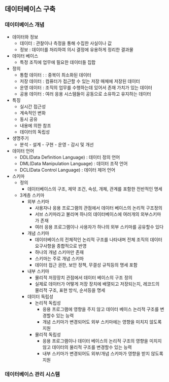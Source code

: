 ## 데이터베이스 구축

### 데이터베이스 개념

* 데이터와 정보
  * 데이터 : 관찰이나 측정을 통해 수집한 사실이나 값
  * 정보 : 데이터를 처리하여 의시 결정에 유용하게 정리한 결과물
* 데이터 베이스
  * 특정 조직에 업무에 필요한 데이터들 집합
* 정의
  * 통합 데이터 : : 중복이 최소화된 데이터
  * 저장 데이터 : 컴퓨터가 접근할 수 있는 저장 매체에 저장된 데이터
  * 운영 데이터 : 조직의 업무를 수행하는데 있어서 존재 가치가 있는 데이터
  * 공용 데이터 : 여러 응용 시스템들이 공동으로 소유하고 유지하는 데이터
* 특징
  * 실시간 접근성
  * 계속적인 변화
  * 동시 공유
  * 내용에 의한 참조
  * 데이터의 독립성
* 생명주기
  * 분석 - 설계 - 구현 - 운영 - 감시 및 개선
* 데이터 언어
  * DDL(Data Definition Language) : 데이터 정의 언어
  * DML(Data Manipulation Language) : 데이터 조작 언어
  * DCL(Data Control Language) : 데이터 제어 언어
* 스키마
  * 정의
    * 데이터베이스의 구조, 제약 조건, 속성, 개체, 관계를 포함한 전반적인 명세
  * 3계층 스키마
    * 외부 스키마
      * 사용자나 응용 프로그램의 관점에서 데이터 베이스의 논리적 구조정의
      * 서브 스키마라고 불리며 하나의 데이터베이스에 여러개의 외부스키마가 존재
      * 여러 응용 프로그램이나 사용자가 하나의 외부 스키마를 공유할수 있다
    * 개념 스키마
      * 데이터베이스의 전체적인 논리적 구조를 나타내며 전체 조직의 데이터 요구사항을 종합적으로 반영
      * 하나의 개념 스키마만 존재
      * 스키마는 주로 개념 스키마
      * 데이터 접근 권한, 보안 정책, 무결성 규칙등의 명세 포함
    * 내부 스키마
      * 물리적 저장장치 관점에서 데이터 베이스의 구조 정의
      * 실제로 데이터가 어떻게 저장 장치에 배열되고 저장되는지, 레코드의 물리적 구조, 표현 방식, 순서등을 명세
    * 데이터 독립성
      * 논리적 독립성
        * 응용 프로그램에 영향을 주지 않고 데이터 베이스 논리적 구조를 변경할수 있는 능력
        * 개념 스키마가 변경되어도 외부 스키마에는 영향을 미치지 않도록 지원
      * 물리적 독립성
        * 응용 프로그램이나 데이터 베이스의 논리적 구조의 영향을 미치지 않고 데이터의 물리적 구조를 변경할수 있는 능력
        * 내부 스키마가 변경되어도 외부/개념 스키마가 영향을 받지 않도록 지원

### 데이터베이스 관리 시스템



